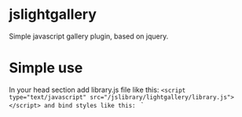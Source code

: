 # jslightgallery
Simple javascript gallery plugin, based on jquery.
# Simple use
In your head section  add library.js file like this:
`<script type="text/javascript" src="/jslibrary/lightgallery/library.js"></script>
and bind styles like this:
` <link rel="stylesheet" type="text/css" href="style.css">
` <link rel="stylesheet"  media="(max-width: 881px)" href="mobile.css">
